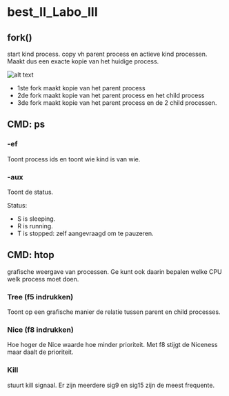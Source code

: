 # best_II_Labo_III

## fork()

start kind process. copy vh parent process en actieve kind processen.
Maakt dus een exacte kopie van het huidige process.

![alt text](images/fork_code.png "fork")

* 1ste fork maakt kopie van het parent process
* 2de fork maakt kopie van het parent process en het child process
* 3de fork maakt kopie van het parent process en de 2 child processen.

## CMD: ps 

### -ef

Toont process ids en toont wie kind is van wie.

### -aux
Toont de status.

Status:
* S is sleeping.
* R is running.
* T is stopped: zelf aangevraagd om te pauzeren.

## CMD: htop

grafische weergave van processen. Ge kunt ook daarin bepalen welke CPU welk process moet doen.

### Tree (f5 indrukken)

Toont op een grafische manier de relatie tussen parent en child processes.

### Nice (f8 indrukken)

Hoe hoger de Nice waarde hoe minder prioriteit. Met f8 stijgt de Niceness maar daalt de prioriteit.

### Kill

stuurt kill signaal. Er zijn meerdere sig9 en sig15 zijn de meest frequente.
